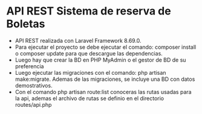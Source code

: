 
# API REST Sistema de reserva de Boletas
- API REST realizada con Laravel Framework 8.69.0.
- Para ejecutar el proyecto se debe ejecutar el comando: composer install o composer update para que descargue las dependencias.
- Luego hay que crear la BD en PHP MyAdmin o el gestor de BD de su preferencia
- Luego ejecutar las migraciones con el comando: php artisan make:migrate. Ademas de las migraciones, se incluye una BD con datos demostrativos.
- Con el comando php artisan route:list conoceras las rutas usadas para la api, ademas el archivo de rutas se definio en el directorio routes/api.php 
